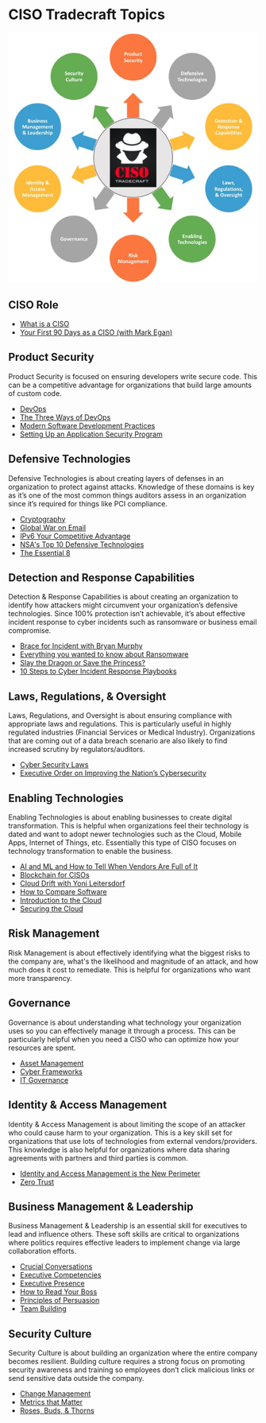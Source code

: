 # CISO Tradecraft Topics
<img src=images/CISOTradecraftTopics.jpg>
                                                                  
## CISO Role
- [What is a CISO](https://cisotradecraft.podbean.com/e/ciso-tradecraft-what-is-a-ciso/)
- [Your First 90 Days as a CISO (with Mark Egan)](https://cisotradecraft.podbean.com/e/ciso-tradecraft-your-first-90-days-as-a-ciso-with-mark-egan/)
## Product Security
Product Security is focused on ensuring developers write secure code.  This can be a competitive advantage for organizations that build large amounts of custom code.
- [DevOps](https://cisotradecraft.podbean.com/e/ciso-tradecraft-devops/)
- [The Three Ways of DevOps](https://cisotradecraft.podbean.com/e/ciso-tradecraft-the-three-ways-of-devops/)
- [Modern Software Development Practices](https://cisotradecraft.podbean.com/e/ciso-tradecraft-modern-software-development-practices/)
- [Setting Up an Application Security Program](https://cisotradecraft.podbean.com/e/ciso-tradecraft-setting-up-an-application-security-program/)
## Defensive Technologies
Defensive Technologies is about creating layers of defenses in an organization to protect against attacks.  Knowledge of these domains is key as it’s one of the most common things auditors assess in an organization since it’s required for things like PCI compliance.
- [Cryptography](https://cisotradecraft.podbean.com/e/ciso-tradecraft-cryptography/)
- [Global War on Email](https://cisotradecraft.podbean.com/e/ciso-tradecraft-global-war-on-email/)
- [IPv6 Your Competitive Advantage](https://cisotradecraft.podbean.com/e/ciso-tradecraft-ipv6-your-competitive-advantage/)
- [NSA's Top 10 Defensive Technologies](https://cisotradecraft.podbean.com/e/ciso-tradecraft-nsas-top-10-cybersecurity-mitigation-strategies/)
- [The Essential 8](https://cisotradecraft.podbean.com/e/ciso-tradecraft-the-essential-eight/)
## Detection and Response Capabilities
Detection & Response Capabilities is about creating an organization to identify how attackers might circumvent your organization’s defensive technologies.  Since 100% protection isn’t achievable, it’s about effective incident response to cyber incidents such as ransomware or business email compromise.
- [Brace for Incident with Bryan Murphy](https://cisotradecraft.podbean.com/e/ciso-tradecraft-brace-for-incident-with-bryan-murphy/)
- [Everything you wanted to know about Ransomware](https://cisotradecraft.podbean.com/e/ciso-tradecraft-everything-you-wanted-to-know-about-ransomware/)
- [Slay the Dragon or Save the Princess?](https://cisotradecraft.podbean.com/e/ciso-tradecraft-slay-the-dragon-or-save-the-princess/)
- [10 Steps to Cyber Incident Response Playbooks](https://cisotradecraft.podbean.com/e/10-steps-to-cyber-incident-response-playbooks/)
## Laws, Regulations, & Oversight
Laws, Regulations, and Oversight is about ensuring compliance with appropriate laws and regulations.  This is particularly useful in highly regulated industries (Financial Services or Medical Industry).  Organizations that are coming out of a data breach scenario are also likely to find increased scrutiny by regulators/auditors.
- [Cyber Security Laws](https://cisotradecraft.podbean.com/e/ciso-tradecraft-cyber-security-laws/)
- [Executive Order on Improving the Nation’s Cybersecurity](https://cisotradecraft.podbean.com/e/ciso-tradecraft-executive-order-on-cyber-security/)
## Enabling Technologies
Enabling Technologies is about enabling businesses to create digital transformation.  This is helpful when organizations feel their technology is dated and want to adopt newer technologies such as the Cloud, Mobile Apps, Internet of Things, etc.  Essentially this type of CISO focuses on technology transformation to enable the business.
- [AI and ML and How to Tell When Vendors Are Full of It](https://cisotradecraft.podbean.com/e/ciso-tradecraft-ai-and-ml-and-how-to-tell-when-vendors-are-full-of-it/)
- [Blockchain for CISOs](https://cisotradecraft.podbean.com/e/ciso-tradecraft-blockchain/)
- [Cloud Drift with Yoni Leitersdorf](https://cisotradecraft.podbean.com/e/ciso-tradecraft-cloud-drift-with-yoni-leitersdorf/)
- [How to Compare Software](https://cisotradecraft.podbean.com/e/ciso-tradecraft-how-to-compare-software/)
- [Introduction to the Cloud](https://cisotradecraft.podbean.com/e/ciso-tradecraft-introduction-to-the-cloud/)
- [Securing the Cloud](https://cisotradecraft.podbean.com/e/ciso-tradecraft-securing-the-cloud/)
## Risk Management
Risk Management is about effectively identifying what the biggest risks to the company are, what's the likelihood and magnitude of an attack, and how much does it cost to remediate.  This is helpful for organizations who want more transparency.
## Governance
Governance is about understanding what technology your organization uses so you can effectively manage it through a process.  This can be particularly helpful when you need a CISO who can optimize how your resources are spent.
- [Asset Management](https://cisotradecraft.podbean.com/e/ciso-tradecraft-asset-management/)
- [Cyber Frameworks](https://cisotradecraft.podbean.com/e/ciso-tradecraft-cyber-frameworks/)
- [IT Governance](https://cisotradecraft.podbean.com/e/ciso-tradecraft-it-governance/)
## Identity & Access Management
Identity & Access Management is about limiting the scope of an attacker who could cause harm to your organization.  This is a key skill set for organizations that use lots of technologies from external vendors/providers. This knowledge is also helpful for organizations where data sharing agreements with partners and third parties is common.
- [Identity and Access Management is the New Perimeter](https://cisotradecraft.podbean.com/e/identity-and-access-management-is-the-new-perimeter/)
- [Zero Trust](https://cisotradecraft.podbean.com/e/ciso-tradecraft-zero-trust/)
## Business Management & Leadership
Business Management & Leadership is an essential skill for executives to lead and influence others.  These soft skills are critical to organizations where politics requires effective leaders to implement change via large collaboration efforts.  
- [Crucial Conversations](https://cisotradecraft.podbean.com/e/ciso-tradecraft-crucial-conversations/)
- [Executive Competencies](https://cisotradecraft.podbean.com/e/ciso-tradecraft-executive-competencies/)
- [Executive Presence](https://cisotradecraft.podbean.com/e/ciso-tradecraft-executive-presence/)
- [How to Read Your Boss](https://cisotradecraft.podbean.com/e/ciso-tradecraft-change-the-way-you-persuade/)
- [Principles of Persuasion](https://cisotradecraft.podbean.com/e/ciso-tradecraft-principles-of-persuasion/)
- [Team Building](https://cisotradecraft.podbean.com/e/ciso-tradecraft-team-building/)
## Security Culture
Security Culture is about building an organization where the entire company becomes resilient.  Building culture requires a strong focus on promoting security awareness and training so employees don’t click malicious links or send sensitive data outside the company.
- [Change Management](https://cisotradecraft.podbean.com/e/ciso-tradecraft-change-management/)
- [Metrics that Matter](https://cisotradecraft.podbean.com/e/ciso-tradecraft-metrics-that-matter/)
- [Roses, Buds, & Thorns](https://cisotradecraft.podbean.com/e/ciso-tradecraft-roses-buds-thorns/)
